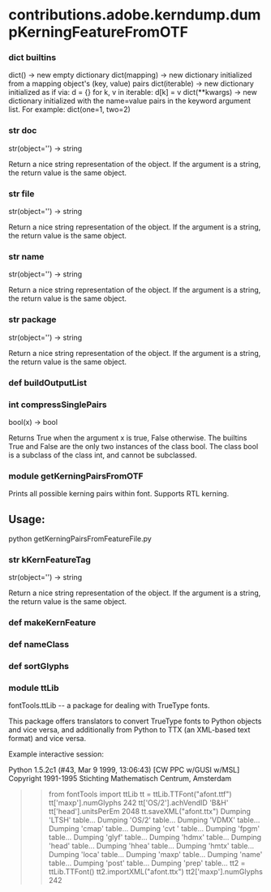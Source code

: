 # contributions.adobe.kerndump.dumpKerningFeatureFromOTF

### dict __builtins__
dict() -> new empty dictionary
dict(mapping) -> new dictionary initialized from a mapping object's
(key, value) pairs
dict(iterable) -> new dictionary initialized as if via:
d = {}
for k, v in iterable:
d[k] = v
dict(**kwargs) -> new dictionary initialized with the name=value pairs
in the keyword argument list.  For example:  dict(one=1, two=2)
### str __doc__
str(object='') -> string

Return a nice string representation of the object.
If the argument is a string, the return value is the same object.
### str __file__
str(object='') -> string

Return a nice string representation of the object.
If the argument is a string, the return value is the same object.
### str __name__
str(object='') -> string

Return a nice string representation of the object.
If the argument is a string, the return value is the same object.
### str __package__
str(object='') -> string

Return a nice string representation of the object.
If the argument is a string, the return value is the same object.
### def buildOutputList
### int compressSinglePairs
bool(x) -> bool

Returns True when the argument x is true, False otherwise.
The builtins True and False are the only two instances of the class bool.
The class bool is a subclass of the class int, and cannot be subclassed.
### module getKerningPairsFromOTF
Prints all possible kerning pairs within font.
Supports RTL kerning.

Usage:
------
python getKerningPairsFromFeatureFile.py <path to font file>
### str kKernFeatureTag
str(object='') -> string

Return a nice string representation of the object.
If the argument is a string, the return value is the same object.
### def makeKernFeature
### def nameClass
### def sortGlyphs
### module ttLib
fontTools.ttLib -- a package for dealing with TrueType fonts.

This package offers translators to convert TrueType fonts to Python
objects and vice versa, and additionally from Python to TTX (an XML-based
text format) and vice versa.

Example interactive session:

Python 1.5.2c1 (#43, Mar  9 1999, 13:06:43)  [CW PPC w/GUSI w/MSL]
Copyright 1991-1995 Stichting Mathematisch Centrum, Amsterdam
>> from fontTools import ttLib
>> tt = ttLib.TTFont("afont.ttf")
>> tt['maxp'].numGlyphs
242
>> tt['OS/2'].achVendID
'B&H '
>> tt['head'].unitsPerEm
2048
>> tt.saveXML("afont.ttx")
Dumping 'LTSH' table...
Dumping 'OS/2' table...
Dumping 'VDMX' table...
Dumping 'cmap' table...
Dumping 'cvt ' table...
Dumping 'fpgm' table...
Dumping 'glyf' table...
Dumping 'hdmx' table...
Dumping 'head' table...
Dumping 'hhea' table...
Dumping 'hmtx' table...
Dumping 'loca' table...
Dumping 'maxp' table...
Dumping 'name' table...
Dumping 'post' table...
Dumping 'prep' table...
>> tt2 = ttLib.TTFont()
>> tt2.importXML("afont.ttx")
>> tt2['maxp'].numGlyphs
242
>>
